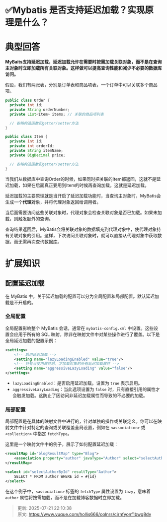 # ✅Mybatis 是否支持延迟加载？实现原理是什么？

# 典型回答


**MyBaits支持延迟加载，延迟加载允许在需要时按需加载关联对象，而不是在查询主对象时立即加载所有关联对象。这样做可以提高查询性能和减少不必要的数据库访问。**



假设，我们有两张表，分别是订单表和商品项表，一个订单中可以关联多个商品项。



```java
public class Order {
  private int id;
  private String orderNumber;
  private List<Item> items; // 关联的商品项列表

  // 省略构造函数和getter/setter方法
}

public class Item {
  private int id;
  private int orderId;
  private String itemName;
  private BigDecimal price;

  // 省略构造函数和getter/setter方法
}
```



当我们从数据库中查询Order的时候，如果同时把关联的Item都返回，这就不是延迟加载，如果在后面真正要用到Item的时候再查询加载，这就是延迟加载。



延迟加载的主要原理就是当开启了延迟加载功能时，当查询主对象时，MyBatis会生成一个**代理对**象，并将代理对象返回给调用者。



当后面需要访问这些关联对象时，代理对象会检查关联对象是否已加载。如果未加载，则触发额外的查询。



查询结果返回后，MyBatis会将关联对象的数据填充到代理对象中，使代理对象持有关联对象的引用。这样，下次访问关联对象时，就可以直接从代理对象中获取数据，而无需再次查询数据库。





# 扩展知识


## 配置延迟加载
在 MyBatis 中，关于延迟加载的配置可以分为全局配置和局部配置。默认延迟加载是不开启的。

### 全局配置


全局配置影响整个 MyBatis 会话，通常在 `mybatis-config.xml` 中设置。这些设置会应用于所有的 SQL 映射，除非在映射文件中对某些操作进行了覆盖。以下是全局延迟加载的配置示例：



```xml
<settings>
    <!-- 启用延迟加载 -->
    <setting name="lazyLoadingEnabled" value="true"/>
    <!-- 只有当使用属性时，才加载对象的所有延迟加载属性 -->
    <setting name="aggressiveLazyLoading" value="false"/>
</settings>
```



+ `lazyLoadingEnabled`：是否启用延迟加载。设置为 `true` 表示启用。
+ `aggressiveLazyLoading`：当此选项设置为 `false` 时，只有直接引用的属性才会触发加载。这防止了因访问非延迟加载属性而导致的不必要的加载。



### 局部配置


局部配置是在具体的映射文件中进行的，针对单独的操作或关联定义。你可以在映射文件中针对特定的查询或关联覆盖全局设置，例如在 `<association>` 或 `<collection>` 中指定 `fetchType`。



这里是一个映射文件中的例子，展示了如何配置延迟加载：



```xml
<resultMap id="blogResultMap" type="Blog">
    <association property="author" javaType="Author" select="selectAuthorById" fetchType="lazy"/>
</resultMap>

<select id="selectAuthorById" resultType="Author">
    SELECT * FROM author WHERE id = #{id}
</select>
```



在这个例子中，`<association>` 标签的 `fetchType` 属性设置为 `lazy`，意味着 `author` 属性将按需加载，而不是在加载博客数据时立即加载。





> 更新: 2025-07-21 22:10:38  
> 原文: <https://www.yuque.com/hollis666/oolnrs/cirnfyonf1bwg8dy>